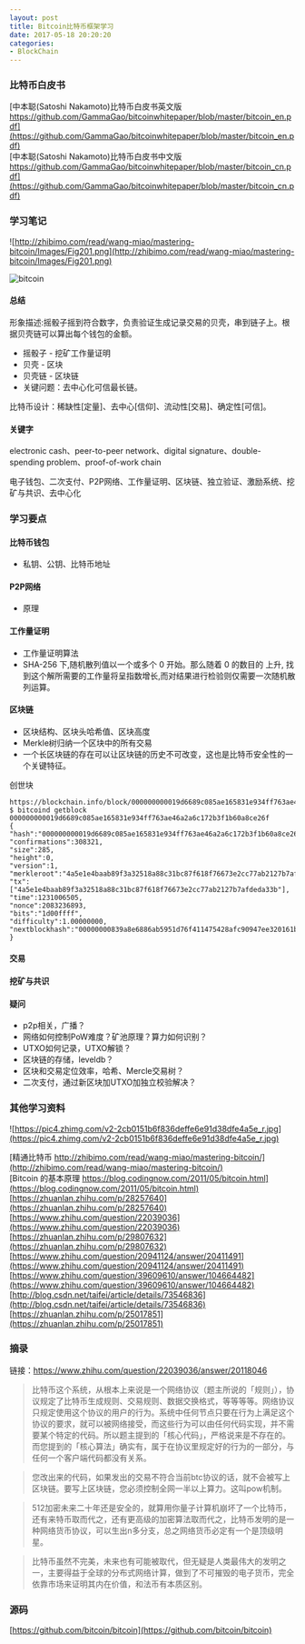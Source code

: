 ```yaml
---
layout: post
title: Bitcoin比特币框架学习
date: 2017-05-18 20:20:20
categories:
- BlockChain
---
```


### 比特币白皮书

[中本聪(Satoshi Nakamoto)比特币白皮书英文版 https://github.com/GammaGao/bitcoinwhitepaper/blob/master/bitcoin_en.pdf](https://github.com/GammaGao/bitcoinwhitepaper/blob/master/bitcoin_en.pdf)  
[中本聪(Satoshi Nakamoto)比特币白皮书中文版 https://github.com/GammaGao/bitcoinwhitepaper/blob/master/bitcoin_cn.pdf](https://github.com/GammaGao/bitcoinwhitepaper/blob/master/bitcoin_cn.pdf)  

### 学习笔记

![http://zhibimo.com/read/wang-miao/mastering-bitcoin/Images/Fig201.png](http://zhibimo.com/read/wang-miao/mastering-bitcoin/Images/Fig201.png)  

![bitcoin](http://junwang.me/images/posts/2017-05-18-bitcoin.png)

#### 总结

形象描述:摇骰子摇到符合数字，负责验证生成记录交易的贝壳，串到链子上。根据贝壳链可以算出每个钱包的金额。
- 摇骰子 - 挖矿工作量证明
- 贝壳 - 区块
- 贝壳链 - 区块链
- 关键问题：去中心化可信最长链。

比特币设计：稀缺性[定量]、去中心[信仰]、流动性[交易]、确定性[可信]。

#### 关键字

electronic cash、peer-to-peer network、digital signature、double-spending problem、proof-of-work chain

电子钱包、二次支付、P2P网络、工作量证明、区块链、独立验证、激励系统、挖矿与共识、去中心化

### 学习要点

#### 比特币钱包 

- 私钥、公钥、比特币地址

#### P2P网络

- 原理

#### 工作量证明

- 工作量证明算法
- SHA-256 下,随机散列值以一个或多个 0 开始。那么随着 0 的数目的 上升, 找到这个解所需要的工作量将呈指数增长,而对结果进行检验则仅需要一次随机散列运算。

#### 区块链

- 区块结构、区块头哈希值、区块高度
- Merkle树归纳一个区块中的所有交易
- 一个长区块链的存在可以让区块链的历史不可改变，这也是比特币安全性的一个关键特征。

创世块

```
https://blockchain.info/block/000000000019d6689c085ae165831e934ff763ae46a2a6c172b3f1b60a8ce26f
$ bitcoind getblock 000000000019d6689c085ae165831e934ff763ae46a2a6c172b3f1b60a8ce26f
{
"hash":"000000000019d6689c085ae165831e934ff763ae46a2a6c172b3f1b60a8ce26f",
"confirmations":308321,
"size":285,
"height":0,
"version":1,
"merkleroot":"4a5e1e4baab89f3a32518a88c31bc87f618f76673e2cc77ab2127b7afdeda33b",
"tx":["4a5e1e4baab89f3a32518a88c31bc87f618f76673e2cc77ab2127b7afdeda33b"],
"time":1231006505,
"nonce":2083236893,
"bits":"1d00ffff",
"difficulty":1.00000000,
"nextblockhash":"00000000839a8e6886ab5951d76f411475428afc90947ee320161bbf18eb6048"
}
```

#### 交易

#### 挖矿与共识

#### 疑问

- p2p相关，广播？
- 网络如何控制PoW难度？矿池原理？算力如何识别？
- UTXO如何记录，UTXO解锁？
- 区块链的存储，leveldb？
- 区块和交易定位效率，哈希、Mercle交易树？
- 二次支付，通过新区块加UTXO加独立校验解决？


### 其他学习资料

![https://pic4.zhimg.com/v2-2cb0151b6f836deffe6e91d38dfe4a5e_r.jpg](https://pic4.zhimg.com/v2-2cb0151b6f836deffe6e91d38dfe4a5e_r.jpg)  

[精通比特币 http://zhibimo.com/read/wang-miao/mastering-bitcoin/](http://zhibimo.com/read/wang-miao/mastering-bitcoin/)  
[Bitcoin 的基本原理 https://blog.codingnow.com/2011/05/bitcoin.html](https://blog.codingnow.com/2011/05/bitcoin.html)  
[https://zhuanlan.zhihu.com/p/28257640](https://zhuanlan.zhihu.com/p/28257640)  
[https://www.zhihu.com/question/22039036](https://www.zhihu.com/question/22039036)  
[https://zhuanlan.zhihu.com/p/29807632](https://zhuanlan.zhihu.com/p/29807632)  
[https://www.zhihu.com/question/20941124/answer/20411491](https://www.zhihu.com/question/20941124/answer/20411491)  
[https://www.zhihu.com/question/39609610/answer/104664482](https://www.zhihu.com/question/39609610/answer/104664482)  
[http://blog.csdn.net/taifei/article/details/73546836](http://blog.csdn.net/taifei/article/details/73546836)  
[https://zhuanlan.zhihu.com/p/25017851](https://zhuanlan.zhihu.com/p/25017851)  

### 摘录
链接：https://www.zhihu.com/question/22039036/answer/20118046

> 比特币这个系统，从根本上来说是一个网络协议（题主所说的「规则」），协议规定了比特币生成规则、交易规则、数据交换格式，等等等等。网络协议只规定使用这个协议的用户的行为。系统中任何节点只要在行为上满足这个协议的要求，就可以被网络接受，而这些行为可以由任何代码实现，并不需要某个特定的代码。所以题主提到的「核心代码」，严格说来是不存在的。而您提到的「核心算法」确实有，属于在协议里规定好的行为的一部分，与任何一个客户端代码都没有关系。

> 您改出来的代码，如果发出的交易不符合当前btc协议的话，就不会被写上区块链。要写上区块链，您必须控制全网一半以上算力。这叫pow机制。

> 512加密未来二十年还是安全的，就算用你量子计算机崩坏了一个比特币，还有来特币取而代之，还有更高级的加密算法取而代之，比特币发明的是一种网络货币协议，可以生出n多分支，总之网络货币必定有一个是顶级明星。

> 比特币虽然不完美，未来也有可能被取代，但无疑是人类最伟大的发明之一，主要得益于全球的分布式网络计算，做到了不可摧毁的电子货币，完全依靠市场来证明其内在价值，和法币有本质区别。


### 源码

[https://github.com/bitcoin/bitcoin](https://github.com/bitcoin/bitcoin)  
